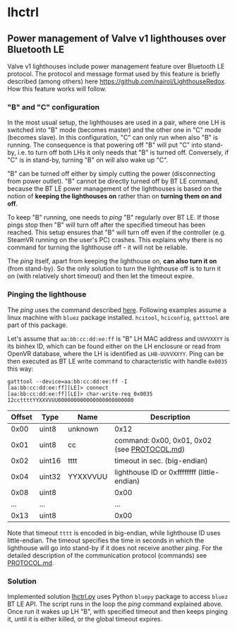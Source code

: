 # lhctrl
## Power management of Valve v1 lighthouses over Bluetooth LE

Valve v1 lighthouses include power management feature over Bluetooth LE protocol. The protocol and message format used by this feature is briefly described (among others) here https://github.com/nairol/LighthouseRedox. How this feature works will follow.

### "B" and "C" configuration
In the most usual setup, the lighthouses are used in a pair, where one LH is switched into "B" mode (becomes master) and the other one in "C" mode (becomes slave). In this configuration, "C" can only run when also "B" is running. The consequence is that powering off "B" will put "C" into stand-by, i.e. to turn off both LHs it only needs that "B" is turned off. Conversely, if "C" is in stand-by, turning "B" on will also wake up "C".

"B" can be turned off either by simply cutting the power (disconnecting from power outlet). "B" cannot be directly turned off by BT LE command, because the BT LE power management of the lighthouses is based on the notion of **keeping the lighthouses on** rather than on **turning them on and off**.

To keep "B" running, one needs to *ping* "B" regularly over BT LE. If those pings stop then "B" will turn off after the specified timeout has been reached. This setup ensures that "B" will turn off even if the controller (e.g. SteamVR running on the user's PC) crashes. This explains why there is no command for turning the lighthouse off - it will not be reliable.

The *ping* itself, apart from keeping the lighthouse on, **can also turn it on** (from stand-by). So the only solution to turn the lighthouse off is to turn it on (with relatively short timeout) and then let the timeout expire.

### Pinging the lighthouse

The *ping* uses the command described [here](https://github.com/nairol/LighthouseRedox/blob/master/docs/Base%20Station.md#wake-up-and-set-sleep-timeout). Following examples assume a linux machine with `bluez` package installed. `hcitool`, `hciconfig`, `gatttool` are part of this package.

Let's assume that `aa:bb:cc:dd:ee:ff` is "B" LH MAC address and `UUVVXXYY` is its binhex ID, which can be found either on the LH enclosure or read from OpenVR database, where the LH is identified as `LHB-UUVVXXYY`. Ping can be then executed as BT LE write command to characteristic with handle `0x0035` this way:
```
gatttool --device=aa:bb:cc:dd:ee:ff -I
[aa:bb:cc:dd:ee:ff][LE]> connect
[aa:bb:cc:dd:ee:ff][LE]> char-write-req 0x0035 12ccttttYYXXVVUU000000000000000000000000
```
Offset | Type   | Name             | Description
-------|--------|------------------|------------
0x00   | uint8  | unknown          | 0x12
0x01   | uint8  | cc               | command: 0x00, 0x01, 0x02 (see [PROTOCOL.md](/PROTOCOL.md))
0x02   | uint16 | tttt             | timeout in sec. (big-endian)
0x04   | uint32 | YYXXVVUU         | lighthouse ID or 0xffffffff (little-endian)
0x08   | uint8  |                  | 0x00
...    | ...    |                  | ...
0x13   | uint8  |                  | 0x00

Note that timeout `tttt` is encoded in big-endian, while lighthouse ID uses little-endian. The timeout specifies the time in seconds in which the lighthouse will go into stand-by if it does not receive another *ping*. For the detailed description of the communication protocol (commands) see [PROTOCOL.md](/PROTOCOL.md).

### Solution

Implemented solution [lhctrl.py](/pylhctrl/lhctrl.py) uses Python `bluepy` package to access `bluez` BT LE API. The script runs in the loop the *ping* command explained above. Once run it wakes up LH "B", with specified timeout and then keeps pinging it, until it is either killed, or the global timeout expires.
